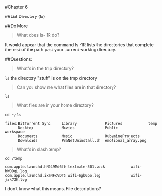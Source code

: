 #Chapter 6 

##List Directory (ls)

##Do More

>What does ls- 1R do?

It would appear that the command ls -1R lists the directories
that complete the rest of the path past your current working directory.

##Questions:

> What's in the tmp directory? 

`ls`
the directory "stuff" is on the tmp directory

> Can you show me what files are in that directory?

`ls`

> What files are in your home directory?

`cd ~/`
`ls`
```
files:BitTorrent Sync     Library             Pictures            temp
      Desktop             Movies              Public              workspace
      Documents           Music               RubymineProjects
      Downloads           PdaNetUninstall.sh  emotional_array.png
```
> What's in slash temp?

`cd /temp`
```
com.apple.launchd.hN949Md6f0 textmate-501.sock            wifi-hWODgL.log
com.apple.launchd.ixaNFcVDTS wifi-WgbGpo.log              wifi-jzk7Z6.log
```
I don't know what this means.  File descriptions?

